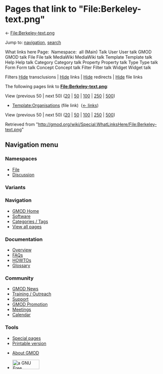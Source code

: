 <div id="mw-page-base" class="noprint">

</div>

<div id="mw-head-base" class="noprint">

</div>

<div id="content" class="mw-body" role="main">

<span id="top"></span>

<div id="mw-js-message" style="display:none;">

</div>



# <span dir="auto">Pages that link to "File:Berkeley-text.png"</span>

<div id="bodyContent">

<div id="contentSub">

←
[File:Berkeley-text.png](/wiki/File:Berkeley-text.png "File:Berkeley-text.png")

</div>

<div id="jump-to-nav" class="mw-jump">

Jump to: [navigation](#mw-navigation), [search](#p-search)

</div>

<div id="mw-content-text">

What links here Page:  Namespace:  all (Main) Talk User User talk GMOD
GMOD talk File File talk MediaWiki MediaWiki talk Template Template talk
Help Help talk Category Category talk Property Property talk Type Type
talk Form Form talk Concept Concept talk Filter Filter talk Widget
Widget talk

Filters
[Hide](/mediawiki/index.php?title=Special:WhatLinksHere/File:Berkeley-text.png&hidetrans=1 "Special:WhatLinksHere/File:Berkeley-text.png")
transclusions \|
[Hide](/mediawiki/index.php?title=Special:WhatLinksHere/File:Berkeley-text.png&hidelinks=1 "Special:WhatLinksHere/File:Berkeley-text.png")
links \|
[Hide](/mediawiki/index.php?title=Special:WhatLinksHere/File:Berkeley-text.png&hideredirs=1 "Special:WhatLinksHere/File:Berkeley-text.png")
redirects \|
[Hide](/mediawiki/index.php?title=Special:WhatLinksHere/File:Berkeley-text.png&hideimages=1 "Special:WhatLinksHere/File:Berkeley-text.png")
file links

The following pages link to
**[File:Berkeley-text.png](/wiki/File:Berkeley-text.png "File:Berkeley-text.png")**:

View (previous 50 \| next 50)
([20](/mediawiki/index.php?title=Special:WhatLinksHere/File:Berkeley-text.png&limit=20 "Special:WhatLinksHere/File:Berkeley-text.png")
\|
[50](/mediawiki/index.php?title=Special:WhatLinksHere/File:Berkeley-text.png&limit=50 "Special:WhatLinksHere/File:Berkeley-text.png")
\|
[100](/mediawiki/index.php?title=Special:WhatLinksHere/File:Berkeley-text.png&limit=100 "Special:WhatLinksHere/File:Berkeley-text.png")
\|
[250](/mediawiki/index.php?title=Special:WhatLinksHere/File:Berkeley-text.png&limit=250 "Special:WhatLinksHere/File:Berkeley-text.png")
\|
[500](/mediawiki/index.php?title=Special:WhatLinksHere/File:Berkeley-text.png&limit=500 "Special:WhatLinksHere/File:Berkeley-text.png"))

- [Template:Organisations](/wiki/Template:Organisations "Template:Organisations")
  (file link) ‎ <span class="mw-whatlinkshere-tools">([←
  links](/mediawiki/index.php?title=Special:WhatLinksHere&target=Template%3AOrganisations "Special:WhatLinksHere"))</span>

View (previous 50 \| next 50)
([20](/mediawiki/index.php?title=Special:WhatLinksHere/File:Berkeley-text.png&limit=20 "Special:WhatLinksHere/File:Berkeley-text.png")
\|
[50](/mediawiki/index.php?title=Special:WhatLinksHere/File:Berkeley-text.png&limit=50 "Special:WhatLinksHere/File:Berkeley-text.png")
\|
[100](/mediawiki/index.php?title=Special:WhatLinksHere/File:Berkeley-text.png&limit=100 "Special:WhatLinksHere/File:Berkeley-text.png")
\|
[250](/mediawiki/index.php?title=Special:WhatLinksHere/File:Berkeley-text.png&limit=250 "Special:WhatLinksHere/File:Berkeley-text.png")
\|
[500](/mediawiki/index.php?title=Special:WhatLinksHere/File:Berkeley-text.png&limit=500 "Special:WhatLinksHere/File:Berkeley-text.png"))

</div>

<div class="printfooter">

Retrieved from
"<http://gmod.org/wiki/Special:WhatLinksHere/File:Berkeley-text.png>"

</div>

<div id="catlinks" class="catlinks catlinks-allhidden">

</div>

<div class="visualClear">

</div>

</div>

</div>

<div id="mw-navigation">

## Navigation menu

<div id="mw-head">



<div id="left-navigation">

<div id="p-namespaces" class="vectorTabs" role="navigation"
aria-labelledby="p-namespaces-label">

### Namespaces

- <span id="ca-nstab-image"><a href="/wiki/File:Berkeley-text.png" accesskey="c"
  title="View the file page [c]">File</a></span>
- <span id="ca-talk"><a
  href="/mediawiki/index.php?title=File_talk:Berkeley-text.png&amp;action=edit&amp;redlink=1"
  accesskey="t"
  title="Discussion about the content page [t]">Discussion</a></span>

</div>

<div id="p-variants" class="vectorMenu emptyPortlet" role="navigation"
aria-labelledby="p-variants-label">

### 

### Variants[](#)

<div class="menu">

</div>

</div>

</div>

<div id="right-navigation">





</div>



</div>

</div>

</div>

<div id="mw-panel">

<div id="p-logo" role="banner">

<a href="/wiki/Main_Page"
style="background-image: url(http://gmod.org/images/GMOD-cogs.png);"
title="Visit the main page"></a>

</div>

<div id="p-Navigation" class="portal" role="navigation"
aria-labelledby="p-Navigation-label">

### Navigation

<div class="body">

- <span id="n-GMOD-Home">[GMOD Home](/wiki/Main_Page)</span>
- <span id="n-Software">[Software](/wiki/GMOD_Components)</span>
- <span id="n-Categories-.2F-Tags">[Categories /
  Tags](/wiki/Categories)</span>
- <span id="n-View-all-pages">[View all
  pages](/wiki/Special:AllPages)</span>

</div>

</div>

<div id="p-Documentation" class="portal" role="navigation"
aria-labelledby="p-Documentation-label">

### Documentation

<div class="body">

- <span id="n-Overview">[Overview](/wiki/Overview)</span>
- <span id="n-FAQs">[FAQs](/wiki/Category:FAQ)</span>
- <span id="n-HOWTOs">[HOWTOs](/wiki/Category:HOWTO)</span>
- <span id="n-Glossary">[Glossary](/wiki/Glossary)</span>

</div>

</div>

<div id="p-Community" class="portal" role="navigation"
aria-labelledby="p-Community-label">

### Community

<div class="body">

- <span id="n-GMOD-News">[GMOD News](/wiki/GMOD_News)</span>
- <span id="n-Training-.2F-Outreach">[Training /
  Outreach](/wiki/Training_and_Outreach)</span>
- <span id="n-Support">[Support](/wiki/Support)</span>
- <span id="n-GMOD-Promotion">[GMOD
  Promotion](/wiki/GMOD_Promotion)</span>
- <span id="n-Meetings">[Meetings](/wiki/Meetings)</span>
- <span id="n-Calendar">[Calendar](/wiki/Calendar)</span>

</div>

</div>

<div id="p-tb" class="portal" role="navigation"
aria-labelledby="p-tb-label">

### Tools

<div class="body">

- <span id="t-specialpages"><a href="/wiki/Special:SpecialPages" accesskey="q"
  title="A list of all special pages [q]">Special pages</a></span>
- <span id="t-print"><a
  href="/mediawiki/index.php?title=Special:WhatLinksHere/File:Berkeley-text.png&amp;printable=yes"
  rel="alternate" accesskey="p"
  title="Printable version of this page [p]">Printable version</a></span>

</div>

</div>

</div>

</div>

<div id="footer" role="contentinfo">

- <span id="footer-places-about">[About
  GMOD](/wiki/GMOD:About "GMOD:About")</span>

<!-- -->

- <span id="footer-copyrightico">[<img src="http://www.gnu.org/graphics/gfdl-logo-small.png" width="88"
  height="31" alt="a GNU Free Documentation License" />](http://www.gnu.org/licenses/fdl-1.3.html)</span>


<div style="clear:both">

</div>

</div>
